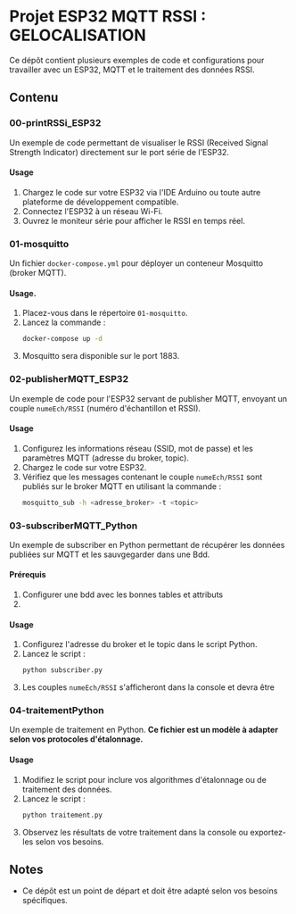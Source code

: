 # Projet ESP32 MQTT RSSI : GELOCALISATION

Ce dépôt contient plusieurs exemples de code et configurations pour travailler avec un ESP32, MQTT et le traitement des données RSSI.

## Contenu

### 00-printRSSi_ESP32
Un exemple de code permettant de visualiser le RSSI (Received Signal Strength Indicator) directement sur le port série de l'ESP32.

#### Usage
1. Chargez le code sur votre ESP32 via l'IDE Arduino ou toute autre plateforme de développement compatible.
2. Connectez l'ESP32 à un réseau Wi-Fi.
3. Ouvrez le moniteur série pour afficher le RSSI en temps réel.

### 01-mosquitto
Un fichier `docker-compose.yml` pour déployer un conteneur Mosquitto (broker MQTT).

#### Usage.
1. Placez-vous dans le répertoire `01-mosquitto`.
2. Lancez la commande :
   ```bash
   docker-compose up -d
   ```
3. Mosquitto sera disponible sur le port 1883.

### 02-publisherMQTT_ESP32
Un exemple de code pour l'ESP32 servant de publisher MQTT, envoyant un couple `numeEch/RSSI` (numéro d'échantillon et RSSI).

#### Usage
1. Configurez les informations réseau (SSID, mot de passe) et les paramètres MQTT (adresse du broker, topic).
2. Chargez le code sur votre ESP32.
3. Vérifiez que les messages contenant le couple `numeEch/RSSI` sont publiés sur le broker MQTT en utilisant la commande :
   ```bash
   mosquitto_sub -h <adresse_broker> -t <topic>
   ```

### 03-subscriberMQTT_Python
Un exemple de subscriber en Python permettant de récupérer les données publiées sur MQTT et les sauvgegarder dans une Bdd.
#### Prérequis
1. Configurer une bdd avec les bonnes tables et attributs
2. 
#### Usage
1. Configurez l'adresse du broker et le topic dans le script Python.
2. Lancez le script :
   ```bash
   python subscriber.py
   ```
3. Les couples `numeEch/RSSI` s'afficheront dans la console et devra être 

### 04-traitementPython
Un exemple de traitement en Python. **Ce fichier est un modèle à adapter selon vos protocoles d'étalonnage.**

#### Usage
1. Modifiez le script pour inclure vos algorithmes d'étalonnage ou de traitement des données.
2. Lancez le script :
   ```bash
   python traitement.py
   ```
3. Observez les résultats de votre traitement dans la console ou exportez-les selon vos besoins.

## Notes
- Ce dépôt est un point de départ et doit être adapté selon vos besoins spécifiques.

